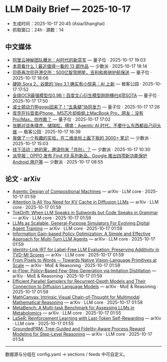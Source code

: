 # LLM Daily Brief — 2025-10-17

- 生成时间：2025-10-17 20:45 (Asia/Shanghai)
- 抓取窗口：24h · 源数：14


## 中文媒体

- [阿里云神秘团队曝光：AI时代的新蓝军](https://www.qbitai.com/2025/10/343052.html) — 量子位 · 2025-10-17 19:03
- [本周看什么 | 最近值得一看的 13 部作品](https://sspai.com/post/103171) — 少数派 · 2025-10-17 18:14
- [印奇再次叩开港交所：500亿智驾明星，吉利和奔驰护航保送](https://www.qbitai.com/2025/10/343031.html) — 量子位 · 2025-10-17 18:06
- [硬刚 Sora 2，谷歌的 Veo 3.1 确实有小惊喜｜AI 上新](http://www.geekpark.net/news/355117) — 极客公园 · 2025-10-17 17:52
- [全球OCR最强模型仅0.9B！百度文心衍生模型刚刚横扫4项SOTA](https://www.qbitai.com/2025/10/342941.html) — 量子位 · 2025-10-17 17:50
- [波士顿动力狗gogo回来了！“五条腿”协同发力](https://www.qbitai.com/2025/10/342908.html) — 量子位 · 2025-10-17 17:26
- [库克在抖音卖iPhone，M5芯片却偷偷上MacBook Pro，网友：没有Pro/Max，你咋敢？](https://www.qbitai.com/2025/10/342847.html) — 量子位 · 2025-10-17 17:02
- [张鹏对谈朱啸虎、储瑞松、傅盛：Agentic AI 时代，不要什么东西都自己闷头做](http://www.geekpark.net/news/355111) — 极客公园 · 2025-10-17 16:39
- [我做了一个有趣的实验，在二维坐标上画下我的 3000+ 笔记](https://sspai.com/post/103035) — 少数派 · 2025-10-17 15:03
- [线下活动｜她的家，邀请你来「共创」？](https://sspai.com/post/103132) — 少数派 · 2025-10-17 10:30
- [派早报：OPPO 发布 Find X9 系列新品、Google 推出四项新功能保护 Android 用户等](https://sspai.com/post/103156) — 少数派 · 2025-10-17 08:55


## 论文 · arXiv

- [Agentic Design of Compositional Machines](http://arxiv.org/abs/2510.14980v1) — arXiv · LLM core · 2025-10-17 01:59
- [Attention Is All You Need for KV Cache in Diffusion LLMs](http://arxiv.org/abs/2510.14973v1) — arXiv · LLM core · 2025-10-17 01:59
- [TokDrift: When LLM Speaks in Subwords but Code Speaks in Grammar](http://arxiv.org/abs/2510.14972v1) — arXiv · LLM core · 2025-10-17 01:59
- [LLMs as Scalable, General-Purpose Simulators For Evolving Digital Agent   Training](http://arxiv.org/abs/2510.14969v1) — arXiv · LLM core · 2025-10-17 01:59
- [Information Gain-based Policy Optimization: A Simple and Effective   Approach for Multi-Turn LLM Agents](http://arxiv.org/abs/2510.14967v1) — arXiv · LLM core · 2025-10-17 01:59
- [Identity-Link IRT for Label-Free LLM Evaluation: Preserving Additivity   in TVD-MI Scores](http://arxiv.org/abs/2510.14966v1) — arXiv · LLM core · 2025-10-17 01:59
- [From Pixels to Words -- Towards Native Vision-Language Primitives at   Scale](http://arxiv.org/abs/2510.14979v1) — arXiv · MoE & Reasoning · 2025-10-17 01:59
- [pi-Flow: Policy-Based Few-Step Generation via Imitation Distillation](http://arxiv.org/abs/2510.14974v1) — arXiv · MoE & Reasoning · 2025-10-17 01:59
- [Efficient Parallel Samplers for Recurrent-Depth Models and Their   Connection to Diffusion Language Models](http://arxiv.org/abs/2510.14961v1) — arXiv · MoE & Reasoning · 2025-10-17 01:59
- [MathCanvas: Intrinsic Visual Chain-of-Thought for Multimodal   Mathematical Reasoning](http://arxiv.org/abs/2510.14958v1) — arXiv · LLM core · 2025-10-17 01:58
- [MetaBench: A Multi-task Benchmark for Assessing LLMs in Metabolomics](http://arxiv.org/abs/2510.14944v1) — arXiv · LLM core · 2025-10-17 01:55
- [LaSeR: Reinforcement Learning with Last-Token Self-Rewarding](http://arxiv.org/abs/2510.14943v1) — arXiv · LLM core · 2025-10-17 01:55
- [GroundedPRM: Tree-Guided and Fidelity-Aware Process Reward Modeling for   Step-Level Reasoning](http://arxiv.org/abs/2510.14942v1) — arXiv · LLM core · 2025-10-17 01:54

---
数据源与分组在 config.yaml → sections / feeds 中可自定义。
